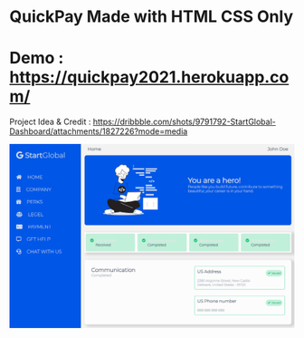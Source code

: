 # QuickPay Made with HTML CSS Only

# Demo : https://quickpay2021.herokuapp.com/

Project Idea & Credit : https://dribbble.com/shots/9791792-StartGlobal-Dashboard/attachments/1827226?mode=media

![Responsive Grid CSS](https://github.com/sakibian/quickpay/blob/main/quickpay.png?raw=true)